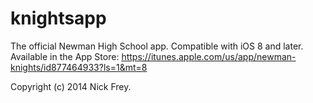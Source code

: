 knightsapp
==========

The official Newman High School app. Compatible with iOS 8 and later. Available in the App Store: https://itunes.apple.com/us/app/newman-knights/id877464933?ls=1&mt=8

Copyright (c) 2014 Nick Frey.
